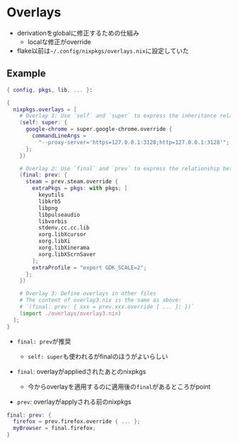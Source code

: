 # Overlays

* derivationをglobalに修正するための仕組み
  * localな修正がoverride
* flake以前は`~/.config/nixpkgs/overlays.nix`に設定していた


## Example

```nix
{ config, pkgs, lib, ... }:

{
  nixpkgs.overlays = [
    # Overlay 1: Use `self` and `super` to express the inheritance relationship
    (self: super: {
      google-chrome = super.google-chrome.override {
        commandLineArgs =
          "--proxy-server='https=127.0.0.1:3128;http=127.0.0.1:3128'";
      };
    })

    # Overlay 2: Use `final` and `prev` to express the relationship between the new and the old
    (final: prev: {
      steam = prev.steam.override {
        extraPkgs = pkgs: with pkgs; [
          keyutils
          libkrb5
          libpng
          libpulseaudio
          libvorbis
          stdenv.cc.cc.lib
          xorg.libXcursor
          xorg.libXi
          xorg.libXinerama
          xorg.libXScrnSaver
        ];
        extraProfile = "export GDK_SCALE=2";
      };
    })

    # Overlay 3: Define overlays in other files
    # The content of overlay3.nix is the same as above:
    # `(final: prev: { xxx = prev.xxx.override { ... }; })`
    (import ./overlays/overlay3.nix)
  ];
}
```

* `final: prev`が推奨  
  * `self: super`も使われるがfinalのほうがよいらしい

* `final`: overlayがappliedされたあとのnixpkgs
  * 今からoverlayを適用するのに適用後の`final`があるところがpoint
* `prev`: overlayがapplyされる前のnixpkgs

```nix
final: prev: {
  firefox = prev.firefox.override { ... };
  myBrowser = final.firefox;
}
```